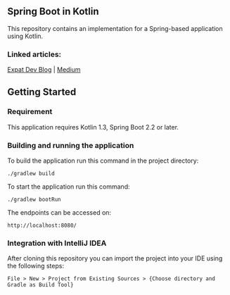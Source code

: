 ## Spring Boot in Kotlin

This repository contains an implementation for a Spring-based application using Kotlin.
### Linked articles:
[Expat Dev Blog](https://expatdev.com/posts/how-to-create-a-spring-boot-project/) | [Medium](https://levelup.gitconnected.com/how-to-create-a-spring-boot-project-17fa6f0696b6)

## Getting Started

### Requirement

This application requires Kotlin 1.3, Spring Boot 2.2 or later.

### Building and running the application

To build the application run this command in the project directory:
```
./gradlew build
```
To start the application run this command:
```
./gradlew bootRun
```
The endpoints can be accessed on:
```
http://localhost:8080/
```

### Integration with IntelliJ IDEA

After cloning this repository you can import the project into your IDE using the following steps:
```
File > New > Project from Existing Sources > {Choose directory and Gradle as Build Tool}
```
